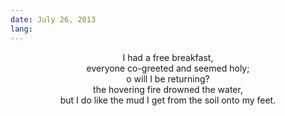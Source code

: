 ```yaml
---
date: July 26, 2013
lang: 
---
```


<center>
I had a free breakfast, <br/>
everyone co-greeted and seemed holy; <br/>
o will I be returning? <br/>
the hovering fire drowned the water, <br/>
but I do like the mud I get from the soil onto my feet. <br/>
</center>
